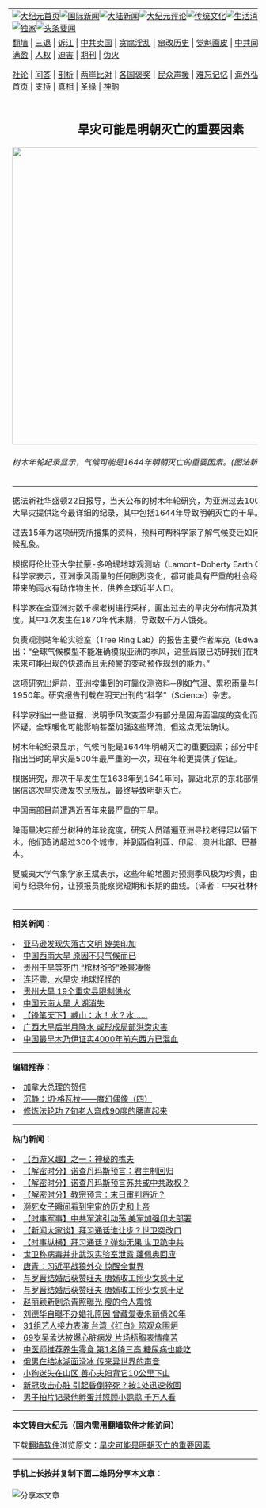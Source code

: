 <a name="1" id="1" target="_blank"></a><span id="1"></span>
<table align=center border="0"><tr><td colspan="2" VALIGN=TOP><a href="https://github.com/wxgkpx307/djy/blob/master/gb/nf1351518.md#1"><img src="https://raw.githubusercontent.com/wxgkpx307/www/master/t/djy/1.jpg" title="大纪元首页" alt="大纪元首页"></a><a href="https://github.com/wxgkpx307/djy/blob/master/gb/n24hr.md#1"><img src="https://raw.githubusercontent.com/wxgkpx307/www/master/t/djy/3.jpg" title="国际新闻" alt="国际新闻"></a><a href="https://github.com/wxgkpx307/djy/blob/master/gb/nsc413.md#1"><img src="https://raw.githubusercontent.com/wxgkpx307/www/master/t/djy/4.jpg" title="大陆新闻" alt="大陆新闻"></a><a href="https://github.com/wxgkpx307/djy/blob/master/gb/news392.md#1"><img src="https://raw.githubusercontent.com/wxgkpx307/www/master/t/djy/5.jpg" title="大纪元评论" alt="大纪元评论"></a><a href="https://github.com/wxgkpx307/djy/blob/master/gb/news2007.md#1"><img src="https://raw.githubusercontent.com/wxgkpx307/www/master/t/djy/6.jpg" title="传统文化" alt="传统文化"></a><a href="https://github.com/wxgkpx307/djy/blob/master/gb/news2008.md#1"><img src="https://raw.githubusercontent.com/wxgkpx307/www/master/t/djy/7.jpg" title="生活消费" alt="生活消费"></a><a href="https://github.com/wxgkpx307/djy/blob/master/gb/ncyule.md#1"><img src="https://raw.githubusercontent.com/wxgkpx307/www/master/t/djy/8.jpg" title="娱乐休闲" alt="娱乐休闲"></a><a href="https://github.com/wxgkpx307/djy/blob/master/gb/nsc1002.md#1"><img src="https://raw.githubusercontent.com/wxgkpx307/www/master/t/djy/9.jpg" title="健康" alt="健康"></a><a href="https://github.com/wxgkpx307/djy/blob/master/gb/nf6092.md#1"><img src="https://raw.githubusercontent.com/wxgkpx307/www/master/t/djy/10a.jpg" title="独家" alt="独家"></a><a href="https://github.com/wxgkpx307/djy/blob/master/gb/nf4514.md#1"><img src="https://raw.githubusercontent.com/wxgkpx307/www/master/t/djy/12a.jpg" title="头条要闻" alt="头条要闻"></a></td></tr>
<tr><td colspan="2" VALIGN=TOP><a target="_blank" href="https://github.com/wxgkpx307/www/blob/master/README.md?zsrh#1">翻墙</a> | <a target="_blank" href="https://github.com/wxgkpx307/djy/blob/master/gb/nf5657.md#1">三退</a> | <a target="_blank" href="https://github.com/wxgkpx307/djy/blob/master/gb/nf6124.md#1">诉江</a> | <a target="_blank" href="https://github.com/wxgkpx307/djy/blob/master/gb/nf1176117.md#1">中共卖国</a> | <a target="_blank" href="https://github.com/wxgkpx307/djy/blob/master/gb/nf5773.md#1">贪腐淫乱</a> | <a target="_blank" href="https://github.com/wxgkpx307/djy/blob/master/gb/nf1176115.md#1">窜改历史</a> | <a target="_blank" href="https://github.com/wxgkpx307/djy/blob/master/gb/nf1176107.md#1">党魁画皮</a> | <a target="_blank" href="https://github.com/wxgkpx307/djy/blob/master/gb/nf1320400.md#1">中共间谍</a> | <a target="_blank" href="https://github.com/wxgkpx307/djy/blob/master/gb/nf1176114.md#1">破坏传统</a> | <a target="_blank" href="https://github.com/wxgkpx307/ntdtv/blob/master/gb/prog447_1.md#1">恶贯满盈</a> | <a target="_blank" href="https://github.com/wxgkpx307/djy/blob/master/gb/ncid278.md#1">人权</a> | <a target="_blank" href="https://github.com/wxgkpx307/djy/blob/master/gb/nf1176111.md#1">迫害</a> | <a target="_blank" href="https://gitlab.com/szzdlab/mh-qikan/blob/master/README.md#1">期刊</a> | <a target="_blank" href="https://github.com/wxgkpx307/djy/blob/master/gb/nf5562.md#1">伪火</a></p><p><a target="_blank" href="https://github.com/wxgkpx307/djy/blob/master/gb/9p.md#1">社论</a> | <a target="_blank" href="https://github.com/wxgkpx307/djy/blob/master/gb/nf4378.md#1">问答</a> | <a target="_blank" href="https://github.com/wxgkpx307/djy/blob/master/gb/nf5792.md#1">剖析</a> | <a target="_blank" href="https://github.com/wxgkpx307/djy/blob/master/gb/nf5735.md#1">两岸比对</a> | <a target="_blank" href="https://github.com/wxgkpx307/djy/blob/master/gb/nf6119.md#1">各国褒奖</a> | <a target="_blank" href="https://github.com/wxgkpx307/djy/blob/master/gb/nf6120.md#1">民众声援</a> | <a target="_blank" href="https://github.com/wxgkpx307/djy/blob/master/gb/nf1188594.md#1">难忘记忆</a> | <a target="_blank" href="https://github.com/wxgkpx307/djy/blob/master/gb/nf3180.md#1">海外弘传</a> | <a target="_blank" href="https://github.com/wxgkpx307/djy/blob/master/gb/nf5410.md#1">万人上访</a> | <a target="_blank" href="https://github.com/wxgkpx307/www/blob/master/README.md?zsrh#1">平台首页</a> | <a target="_blank" href="https://github.com/wxgkpx307/djy/blob/master/gb/nf4386.md#1">支持</a> | <a target="_blank" href="https://github.com/wxgkpx307/djy/blob/master/gb/nf4389.md#1">真相</a> | <a target="_blank" href="https://github.com/wxgkpx307/djy/blob/master/gb/nf5790.md#1">圣缘</a> | <a target="_blank" href="https://github.com/wxgkpx307/djy/blob/master/gb/nf4786.md#1">神韵</a></td></tr>
<tr><td VALIGN=TOP width="626"><h2 align=center>旱灾可能是明朝灭亡的重要因素</h2>
<img width="600" src="https://i.epochtimes.com/assets/uploads/2010/04/1004240610351858.jpg" />
<h6>树木年轮纪录显示，气候可能是1644年明朝灭亡的重要因素。(图法新社)
</h6>
<hr>
<p>据法新社华盛顿22日报导，当天公布的树木年轮研究，为亚洲过去1000年至少4次大旱灾提供迄今最详细的纪录，其中包括1644年导致明朝灭亡的<ahref="https://github.com/wxgkpx307/djy/blob/master/gb/tag/%E5%B9%B2%E6%97%B1.md#1">干旱</a>。</p>
<p>过去15年为这项研究所搜集的资料，预料可帮科学家了解气候变迁如何造成大规模气候乱象。</p>
<p>根据哥伦比亚大学拉蒙-多哈堤地球观测站（Lamont-Doherty Earth Observatory）科学家表示，亚洲季风雨量的任何剧烈变化，都可能具有严重的社会经济后果；季风带来的雨水有助作物生长，供养全球近半人口。</p>
<p>科学家在全亚洲对数千棵老树进行采样，画出过去的旱灾分布情况及其相对严重程度。其中1次发生在1870年代末期，导致数千万人饿死。</p>
<p>负责观测站年轮实验室（Tree Ring Lab）的报告主要作者库克（Edward Cook）指出：“全球气候模型不能准确模拟亚洲的季风，这些局限已妨碍我们在地球暖化时，为未来可能出现的快速而且无预警的变动预作规划的能力。”</p>
<p>这项研究出炉前，亚洲搜集到的可靠仪测资料─例如气温、累积雨量与风速─只回溯到1950年。研究报告刊载在明天出刊的“科学”（Science）杂志。</p>
<p>科学家指出一些证据，说明季风改变至少有部分是因海面温度的变化而产生，他们也怀疑，全球暖化可能影响甚至加强这些环流，但这点无法确认。</p>
<p>树木年轮纪录显示，气候可能是1644年明朝灭亡的重要因素；部分中国历史文献已指出当时的旱灾是500年最严重的一次，现在年轮更提供了佐证。</p>
<p>根据研究，那次<ahref="https://github.com/wxgkpx307/djy/blob/master/gb/tag/%E5%B9%B2%E6%97%B1.md#1">干旱</a>发生在1638年到1641年间，靠近北京的东北部情况最为严重。据信这次旱灾激发农民叛乱，最终导致明朝灭亡。</p>
<p>中国南部目前遭遇近百年来最严重的干旱。</p>
<p>降雨量决定部分树种的年轮宽度，研究人员踏遍亚洲寻找老得足以留下长年纪录的树木，他们造访超过300个城市，并到西伯利亚、印尼、澳洲北部、巴基斯坦、东至日本。</p>
<p>夏威夷大学气象学家王斌表示，这些年轮地图对预测季风极为珍贵，由于有详尽的空间与纪录年份，让预报员能察觉短期和长期的曲线。（译者：中央社林仟懿）@<br /> <font color=#ffffff>(http://www.dajiyuan.com)</font></p>

<hr>


<strong>相关新闻：</strong>
<li><a href="https://github.com/wxgkpx307/djy/blob/master/gb/10/1/7/n2779441.md#1">亚马逊发现失落古文明 媲美印加</a></li>
<li><a href="https://github.com/wxgkpx307/djy/blob/master/gb/10/4/14/n2876544.md#1">中国西南大旱 原因不只气候而已</a></li>
<li><a href="https://github.com/wxgkpx307/djy/blob/master/gb/10/4/14/n2877000.md#1">贵州干旱等死门 “棺材爷爷”晚景凄惨</a></li>
<li><a href="https://github.com/wxgkpx307/djy/blob/master/gb/10/4/15/n2877385.md#1">连环震、水旱灾 地球怪怪的</a></li>
<li><a href="https://github.com/wxgkpx307/djy/blob/master/gb/10/4/15/n2877778.md#1">贵州大旱 19个重灾县限制供水</a></li>
<li><a href="https://github.com/wxgkpx307/djy/blob/master/gb/10/4/15/n2877783.md#1">中国云南大旱 大湖消失</a></li>
<li><a href="https://github.com/wxgkpx307/djy/blob/master/gb/10/4/16/n2878505.md#1">【锋笔天下】臧山：水！水？水……</a></li>
<li><a href="https://github.com/wxgkpx307/djy/blob/master/gb/10/4/17/n2880022.md#1">广西大旱后半月降水 或形成局部洪涝灾害</a></li>
<li><a href="https://github.com/wxgkpx307/djy/blob/master/gb/10/4/17/n2880304.md#1">中国最早木乃伊证实4000年前东西方已混血</a></li>
<hr>


<strong>编辑推荐：</strong>
<li><a href="https://github.com/wxgkpx307/djy/blob/master/gb/15/12/10/n4593139.md?dfh#1" target="_blank">加拿大总理的贺信</a></li><li><a href="https://github.com/tsiac2612/djy/blob/master/gb/18/2/20/n10157890.md#1" target="_blank">沉静：切·格瓦拉——魔幻偶像（四）</a></li><li><a href="https://github.com/tsiac2612/djy/blob/master/gb/16/3/11/n4660107.md#1" target="_blank">修炼法轮功 7旬老人弯成90度的腰直起来</a></li>
<hr>

<strong>热门新闻：</strong>
<li><a href="https://github.com/wxgkpx307/djy/blob/master/gb/17/12/29/n10005600.md#1">【西游义趣】之一：神秘的樵夫</a></li>
<li><a href="https://github.com/wxgkpx307/djy/blob/master/gb/21/2/4/n12733732.md#1">【解密时分】诺查丹玛斯预言：君主制回归</a></li>
<li><a href="https://github.com/wxgkpx307/djy/blob/master/gb/21/2/8/n12741216.md#1">【解密时分】诺查丹玛斯预言苏共或中共政权？</a></li>
<li><a href="https://github.com/wxgkpx307/djy/blob/master/gb/21/2/10/n12745735.md#1">【解密时分】教宗预言：末日审判将近？</a></li>
<li><a href="https://github.com/wxgkpx307/djy/blob/master/gb/21/2/5/n12735170.md#1">濒死女子瞬间看到宇宙的历史和上帝</a></li>
<li><a href="https://github.com/wxgkpx307/djy/blob/master/gb/21/2/9/n12743472.md#1">【时事军事】中共军演引动荡 美军加强印太部署</a></li>
<li><a href="https://github.com/wxgkpx307/djy/blob/master/gb/21/2/11/n12747190.md#1">【新闻大家谈】拜习通话谁让步？世卫突改口</a></li>
<li><a href="https://github.com/wxgkpx307/djy/blob/master/gb/21/2/11/n12746093.md#1">【时事纵横】拜习通话？弹劾无果 世卫跪中共</a></li>
<li><a href="https://github.com/wxgkpx307/djy/blob/master/gb/21/2/9/n12743545.md#1">世卫称病毒并非武汉实验室泄露 蓬佩奥回应</a></li>
<li><a href="https://github.com/wxgkpx307/djy/blob/master/gb/21/2/9/n12743719.md#1">唐青：习近平战狼外交 惊醒全世界</a></li>
<li><a href="https://github.com/wxgkpx307/djy/blob/master/gb/21/2/8/n12741562.md#1">与罗晋结婚后获赞旺夫 唐嫣收工照少女感十足</a></li>
<li><a href="https://github.com/wxgkpx307/djy/blob/master/gb/21/2/8/n12741562.md#1">与罗晋结婚后获赞旺夫 唐嫣收工照少女感十足</a></li>
<li><a href="https://github.com/wxgkpx307/djy/blob/master/gb/21/2/10/n12745615.md#1">赵丽颖新剧杀青照曝光 瘦的令人震惊</a></li>
<li><a href="https://github.com/wxgkpx307/djy/blob/master/gb/21/2/7/n12739234.md#1">刘德华自曝不办婚礼原因 曾藏爱妻朱丽倩20年</a></li>
<li><a href="https://github.com/wxgkpx307/djy/blob/master/gb/21/2/10/n12745090.md#1">31组艺人接力表演 台湾《红白》陪观众围炉</a></li>
<li><a href="https://github.com/wxgkpx307/djy/blob/master/gb/21/2/9/n12743479.md#1">69岁吴孟达被爆心脏病发 片场捂胸表情痛苦</a></li>
<li><a href="https://github.com/wxgkpx307/djy/blob/master/gb/21/2/10/n12744061.md#1">中医师推荐养生零食 第1名降三高 糖尿病也能吃</a></li>
<li><a href="https://github.com/wxgkpx307/djy/blob/master/gb/21/2/10/n12744419.md#1">俄男在结冰湖面滑冰 传来异世界的声音</a></li>
<li><a href="https://github.com/wxgkpx307/djy/blob/master/gb/21/2/9/n12742496.md#1">小狗迷失在山区 善心夫妇背它10公里下山</a></li>
<li><a href="https://github.com/wxgkpx307/djy/blob/master/gb/21/2/8/n12741165.md#1">新冠攻击心脏 引起昏倒猝死？按1处迅速救回</a></li>
<li><a href="https://github.com/wxgkpx307/djy/blob/master/gb/21/2/10/n12744679.md#1">男子拍片记录他孵蛋并照顾小鹦鹉 千万人看</a></li>
<hr>

<strong>本文转自<a href="https://www.epochtimes.com">大纪元</a>（国内需用<a href="https://github.com/wxgkpx307/www/blob/master/README.md#8">翻墙软件</a>才能访问）</strong><p>下载<a href="https://github.com/wxgkpx307/www/blob/master/README.md#8">翻墙软件</a>浏览原文：<a href="https://www.epochtimes.com/gb/10/4/24/n2887093.htm">旱灾可能是明朝灭亡的重要因素</a></p><hr>

<strong>手机上长按并复制下面二维码分享本文章：</strong><br><br><img src="https://chart.apis.google.com/chart?cht=qr&chs=240x240&choe=UTF-8&chld=M|2&chl=https://github.com/wxgkpx307/djy/blob/master/gb/10/4/24/n2887093.md%231" title="分享本文章"></td><td VALIGN=TOP><a href="https://github.com/wxgkpx307/djy/blob/master/gb/16/1/21/n4622075.md?dfh#1" target="_blank"><img src="https://raw.githubusercontent.com/wxgkpx307/djy/master/gb/300/wei-f1.jpg" title="中共的伪火骗局"  alt="中共的伪火骗局"></a><br><a href="https://github.com/wxgkpx307/www/blob/master/README.md?dfh#9" target="_blank"><img src="https://raw.githubusercontent.com/wxgkpx307/djy/master/gb/300/yong-h.jpg" title="永恒的见证"  alt="永恒的见证"></a><br><a href="https://github.com/wxgkpx307/djy/blob/master/gb/13/9/29/n3974789.md?dfh#1" target="_blank"><img src="https://raw.githubusercontent.com/wxgkpx307/djy/master/gb/300/shang-lnz.jpg" title="善良女子被中共投男牢"  alt="善良女子被中共投男牢"></a><br><a href="https://github.com/wxgkpx307/djy/blob/master/gb/16/3/16/n4663449.md?dfh#1" target="_blank"><img src="https://raw.githubusercontent.com/wxgkpx307/djy/master/gb/300/huo-z3.jpg" title="警卫目击活摘器官"  alt="警卫目击活摘器官"></a><br><a href="https://github.com/wxgkpx307/djy/blob/master/gb/16/8/7/n8177641.md?dfh#1" target="_blank"><img src="https://raw.githubusercontent.com/wxgkpx307/djy/master/gb/300/huo-z4.jpg" title="证人描述活摘恐怖"  alt="证人描述活摘恐怖"></a><br><a href="https://github.com/wxgkpx307/djy/blob/master/gb/10/4/19/n2881569.md?dfh#1" target="_blank"><img src="https://raw.githubusercontent.com/wxgkpx307/djy/master/gb/300/huo-z1.jpg" title="揭开活摘器官黑幕"  alt="揭开活摘器官黑幕"></a><br><a href="https://github.com/wxgkpx307/djy/blob/master/gb/10/11/7/n3077476.md?dfh#1" target="_blank"><img src="https://raw.githubusercontent.com/wxgkpx307/djy/master/gb/300/ma-ks.jpg" title="马克思的成魔之路"  alt="马克思的成魔之路"></a><br><a href="https://github.com/wxgkpx307/djy/blob/master/gb/14/6/9/n4173977.md?dfh#1" target="_blank"><img src="https://raw.githubusercontent.com/wxgkpx307/djy/master/gb/300/chang-zs.jpg" title="藏字石 蕴天机"  alt="藏字石 蕴天机"></a><br><a href="https://github.com/wxgkpx307/djy/blob/master/gb/18/5/10/n10381511.md?dfh#1" target="_blank"><img src="https://raw.githubusercontent.com/wxgkpx307/djy/master/gb/300/st1.jpg" title="关注3亿人三退"  alt="关注3亿人三退"></a><br><a href="https://github.com/wxgkpx307/djy/blob/master/gb/18/3/21/n10237682.md?dfh#1" target="_blank"><img src="https://raw.githubusercontent.com/wxgkpx307/djy/master/gb/300/jie-t.jpg" title="解体中共复兴中华"  alt="解体中共复兴中华"></a><br><a href="https://github.com/wxgkpx307/djy/blob/master/gb/9/2/9/n2422991.md?dfh#1" target="_blank"><img src="https://raw.githubusercontent.com/wxgkpx307/djy/master/gb/300/gao-zs.jpg" title="中共迫害良心律师"  alt="中共迫害良心律师"></a><br><a href="https://github.com/wxgkpx307/djy/blob/master/gb/18/12/9/n10900044.md?dfh#1" target="_blank"><img src="https://raw.githubusercontent.com/wxgkpx307/djy/master/gb/300/sj1.jpg" title="303万人举报江泽民"  alt="303万人举报江泽民"></a><br><a href="https://github.com/wxgkpx307/djy/blob/master/gb/18/8/28/n10672014.md?dfh#1" target="_blank"><img src="https://raw.githubusercontent.com/wxgkpx307/djy/master/gb/300/sj2.jpg" title="这些官员为何起诉江泽民"  alt="这些官员为何起诉江泽民"></a><br><a href="https://github.com/wxgkpx307/djy/blob/master/gb/8/12/18/n2367165.md?dfh#1" target="_blank"><img src="https://raw.githubusercontent.com/wxgkpx307/djy/master/gb/300/liangan.jpg" title="海峡两岸的强烈对比"  alt="海峡两岸的强烈对比"></a><br><a href="https://github.com/wxgkpx307/djy/blob/master/gb/15/12/10/n4593139.md?dfh#1" target="_blank"><img src="https://raw.githubusercontent.com/wxgkpx307/djy/master/gb/300/jia-ndzl.jpg" title="加拿大总理的贺信"  alt="加拿大总理的贺信"></a><br><a href="https://github.com/wxgkpx307/djy/blob/master/gb/11/6/17/n3289382.md?dfh#1" target="_blank"><img src="https://raw.githubusercontent.com/wxgkpx307/djy/master/gb/300/xiao-wd.jpg" title="探寻真相兼听则明"  alt="探寻真相兼听则明"></a><br><a href="https://github.com/wxgkpx307/djy/blob/master/gb/18/10/27/n10812623.md?dfh#1" target="_blank"><img src="https://raw.githubusercontent.com/wxgkpx307/djy/master/gb/300/yindu.jpg" title="印度媒体报道东方"  alt="印度媒体报道东方"></a><br><a href="https://github.com/wxgkpx307/djy/blob/master/gb/18/6/9/n10469652.md?dfh#1" target="_blank"><img src="https://raw.githubusercontent.com/wxgkpx307/djy/master/gb/300/xie-j.jpg" title="不一样的海外校园"  alt="不一样的海外校园"></a><br><a href="https://github.com/wxgkpx307/djy/blob/master/gb/7/4/5/n1669415.md?dfh#1" target="_blank"><img src="https://raw.githubusercontent.com/wxgkpx307/djy/master/gb/300/li-up.jpg" title="从大师到徒弟的传奇"  alt="从大师到徒弟的传奇"></a><br><a href="https://github.com/wxgkpx307/djy/blob/master/gb/17/5/26/n9191512.md?dfh#1" target="_blank"><img src="https://raw.githubusercontent.com/wxgkpx307/djy/master/gb/300/zfl2.jpg" title="亿万人与东方一本奇书"  alt="亿万人与东方一本奇书"></a><br><a href="https://github.com/wxgkpx307/djy/blob/master/gb/13/11/27/n4020290.md?dfh#1" target="_blank"><img src="https://raw.githubusercontent.com/wxgkpx307/djy/master/gb/300/zhen-h.jpg" title="大陆见不到的震撼场面"  alt="大陆见不到的震撼场面"></a><br><a href="https://github.com/wxgkpx307/djy/blob/master/gb/15/7/17/n4482910.md?dfh#1" target="_blank"><img src="https://raw.githubusercontent.com/wxgkpx307/djy/master/gb/300/dalu-sk.jpg" title="人心向善 大陆当初盛况"  alt="人心向善 大陆当初盛况"></a><br><a href="https://github.com/wxgkpx307/djy/blob/master/gb/19/1/5/n10955468.md?dfh#1" target="_blank"><img src="https://raw.githubusercontent.com/wxgkpx307/djy/master/gb/300/zfl1.jpg" title="追寻真理 这书讲什么"  alt="追寻真理 这书讲什么"></a><br><a href="https://github.com/wxgkpx307/www/blob/master/README.md?dfh#1" target="_blank"><img src="https://raw.githubusercontent.com/wxgkpx307/djy/master/gb/300/fq1.jpg" title="下载免费翻墙软件"  alt="下载免费翻墙软件"></a><br></td></tr></table>
